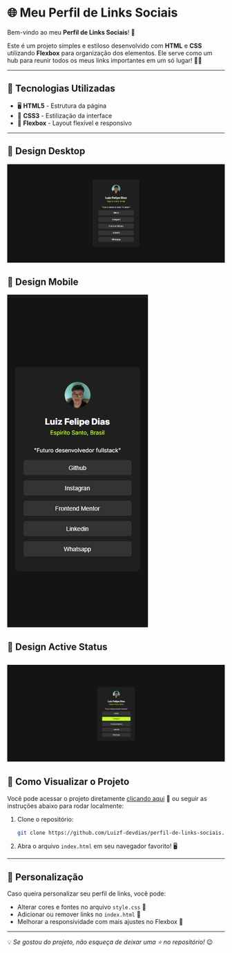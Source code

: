 # 🌐 Meu Perfil de Links Sociais

Bem-vindo ao meu **Perfil de Links Sociais**! 🚀

Este é um projeto simples e estiloso desenvolvido com **HTML** e **CSS** utilizando **Flexbox** para organização dos elementos. Ele serve como um hub para reunir todos os meus links importantes em um só lugar! 🔗✨

---

## 📌 Tecnologias Utilizadas

- 🖥 **HTML5** - Estrutura da página
- 🎨 **CSS3** - Estilização da interface
- 📏 **Flexbox** - Layout flexível e responsivo

---

## 📸 Design Desktop

![Imagem do Projeto](src/images/design%20desktop.png "Prévia do projeto")

## 📸 Design Mobile

![Imagem do Projeto](src/images/design%20mobile.png "Prévia do projeto")

## 📸 Design Active Status

![Imagem do Projeto](src/images/design%20ação.png "Prévia do projeto")
---

## 🚀 Como Visualizar o Projeto

Você pode acessar o projeto diretamente [clicando aqui](#) 🔗 ou seguir as instruções abaixo para rodar localmente:

1. Clone o repositório:
   ```bash
   git clone https://github.com/Luizf-devdias/perfil-de-links-sociais.git
   ```
2. Abra o arquivo `index.html` em seu navegador favorito! 🖥

---

## 🎨 Personalização

Caso queira personalizar seu perfil de links, você pode:

- Alterar cores e fontes no arquivo `style.css` 🎨
- Adicionar ou remover links no `index.html` 🔗
- Melhorar a responsividade com mais ajustes no Flexbox 📱

---

💡 *Se gostou do projeto, não esqueça de deixar uma ⭐ no repositório!* 😉


